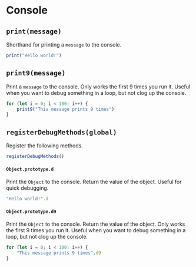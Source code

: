 # Console

## `print(message)`
Shorthand for printing a `message` to the console.
```javascript
print("Hello world!")
```

## `print9(message)`
Print a `message` to the console. Only works the first 9 times you run it. Useful when you want to debug something in a loop, but not clog up the console.
```javascript
for (let i = 0; i < 100; i++) {
    print9("This message prints 9 times")
}
```

## `registerDebugMethods(global)`
Register the following methods.
```javascript
registerDebugMethods()
```

#### `Object.prototype.d`
Print the `Object` to the console. Return the value of the object. Useful for quick debugging.
```javascript
"Hello world!".d
```

#### `Object.prototype.d9`
Print the `Object` to the console. Return the value of the object. Only works the first 9 times you run it. Useful when you want to debug something in a loop, but not clog up the console.
```javascript
for (let i = 0; i < 100; i++) {
    "This message prints 9 times".d9
}
```

